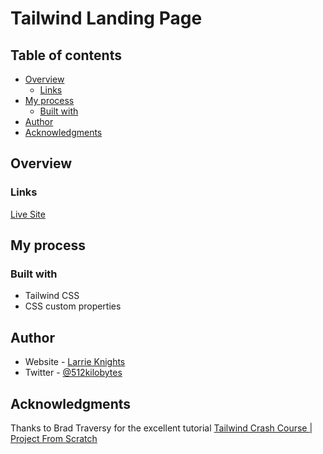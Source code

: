 # Tailwind Landing Page

## Table of contents

- [Overview](#overview)
  - [Links](#links)
- [My process](#my-process)
  - [Built with](#built-with)
- [Author](#author)
- [Acknowledgments](#acknowledgments)

## Overview

### Links

[Live Site](https://anirog.github.io/tailwind-landing-page/)

## My process

### Built with

- Tailwind CSS
- CSS custom properties

## Author

- Website - [Larrie Knights](https://larrieknights.com)
- Twitter - [@512kilobytes](https://www.twitter.com/512kilobytes)

## Acknowledgments

Thanks to Brad Traversy for the excellent tutorial [Tailwind Crash Course | Project From Scratch](https://youtu.be/dFgzHOX84xQ)

